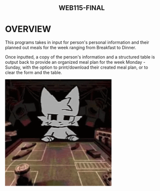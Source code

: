 <h2 align="center">
WEB115-FINAL
</h2>

# OVERVIEW
This programs takes in input for person's personal information and their planned out meals for the week ranging from Breakfast to Dinner.

Once inputted, a copy of the person's information and a structured table is output back to provide an organized meal plan for the week Monday - Sunday, with the option to print/download their created meal plan, or to clear the form and the table.

<img align="center" width="350" height="350" src="furry-boykisser.gif">

